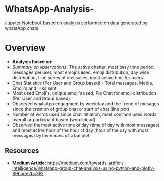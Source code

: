 # WhatsApp-Analysis-
Jupyter Notebook based on analysis performed on data generated by whatsApp chats

# Overview 
- **Analysis based on:**
- _Summary on observations_: The active chatter, most busy time period, messages per user, most emoji's used, emoji distribution, day wise distribution, time series of messages, most active time for users. 
- Chat Statistics (Per User and Group based) - Total messages, Media, Emoji's and links sent
- Most used Emoji's, unique emoji's used, Pie Chat for emoji distribution (Per User and Group based) 
- Observed whatsApp engagment by weekday and  the Trend of mesages since the creation of group chat or start of chat (line plot)
- Number of words used since chat initiation, most common used words overall or participant based (word cloud)
- Observed the most active time of day (time of day with most messages) and most active hour of the hour of day (hour of the day with most messages) by the means of a bar plot

## Resources 
- **Medium Article:** https://medium.com/towards-artificial-intelligence/whatsapp-group-chat-analysis-using-python-and-plotly-89bade2bc382
